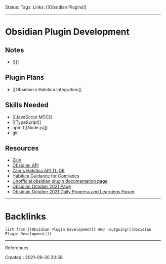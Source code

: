 Status: 
Tags: 
Links: [[Obsidian Plugins]]
___
# Obsidian Plugin Development
## Notes
- [[]]
## Plugin Plans
- [[Obsidian x Habitica Integration]]
## Skills Needed
- [[JavaScript MOC]]
- [[TypeScript]]
- npm ([[Node.js]])
- git
## Resources
- [Zain](https://mrdata.notion.site/Obsidian-Plugins-165e2d6938134141aaf5c65a45e34e3e)
- [Obsidian API](https://github.com/obsidianmd/obsidian-api)
- [Zain's Habitica API TL;DR](https://discord.com/channels/854592927777685515/892910546658156574/893338008957358131)
- [Habitica Guidance for Comrades](https://habitica.fandom.com/wiki/Guidance_for_Comrades)
- [Unofficial obsidian plugin documentation page](https://marcus.se.net/obsidian-plugin-docs/)
- [Obsidian October 2021 Page](https://publish.obsidian.md/hub/11+-+Events/Obsidian+October+2021)
- [Obsidian October 2021 Daily Progress and Learnings Forum](https://forum.obsidian.md/t/obsidian-october-2021-daily-progress-and-learnings/24472/8)
___
# Backlinks
```dataview
list from [[Obsidian Plugin Development]] AND !outgoing([[Obsidian Plugin Development]])
```
___
References:

Created:: 2021-09-30 20:58
